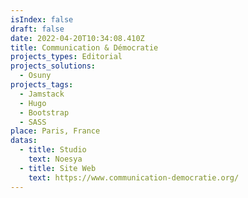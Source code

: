 ```yaml
---
isIndex: false
draft: false
date: 2022-04-20T10:34:08.410Z
title: Communication & Démocratie
projects_types: Editorial
projects_solutions:
  - Osuny
projects_tags:
  - Jamstack
  - Hugo
  - Bootstrap
  - SASS
place: Paris, France
datas:
  - title: Studio
    text: Noesya
  - title: Site Web
    text: https://www.communication-democratie.org/
---
```

